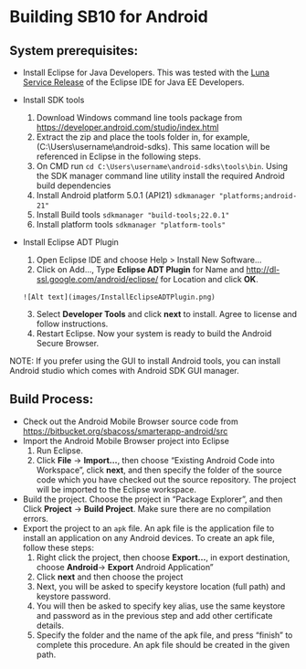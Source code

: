 # Building SB10 for Android

## System prerequisites:
  * Install Eclipse for Java Developers. This was tested with the [Luna Service Release](http://www.eclipse.org/downloads/packages/eclipse-ide-java-ee-developers/lunasr2) of the Eclipse IDE for Java EE Developers.
  * Install SDK tools
      1. Download Windows command line tools package from https://developer.android.com/studio/index.html
      2. Extract the zip and place the tools folder in, for example, (C:\Users\username\android-sdks). This same location will be referenced in Eclipse in the following steps.
      3. On CMD run `cd C:\Users\username\android-sdks\tools\bin`. Using the SDK manager command line utility install the required Android build dependencies
      4. Install Android platform 5.0.1 (API21) `sdkmanager "platforms;android-21"`
      5. Install Build tools `sdkmanager "build-tools;22.0.1"`
      6. Install platform tools `sdkmanager "platform-tools"`
  * Install Eclipse ADT Plugin
      1. Open Eclipse IDE and choose Help > Install New Software…
      2. Click on Add..., Type **Eclipse ADT Plugin** for Name and http://dl-ssl.google.com/android/eclipse/ for Location and click **OK**.

		![Alt text](images/InstallEclipseADTPlugin.png)


      3. Select **Developer Tools** and click **next** to install. Agree to license and follow instructions.
      4. Restart Eclipse. Now your system is ready to build the Android Secure Browser.

 NOTE: If you prefer using the GUI to install Android tools, you can install Android studio which comes with Android SDK GUI manager.

## Build Process:
  * Check out the Android Mobile Browser source code from https://bitbucket.org/sbacoss/smarterapp-android/src
  * Import the Android Mobile Browser project into Eclipse
      1. Run Eclipse.
      2. Click **File** -> **Import…**, then choose “Existing Android Code into Workspace”, click **next**, and then specify the folder of the source code which you have checked out the source repository. The project will be imported to the Eclipse workspace.
  * Build the project. Choose the project in “Package Explorer”, and then Click **Project** -> **Build Project**. Make sure there are no compilation errors.
  * Export the project to an `apk` file. An apk file is the application file to install an application on any Android devices. To create an apk file, follow these steps:
      1. Right click the project, then choose **Export…**, in export destination, choose **Android**-> **Export** Android Application”
      2. Click **next** and then choose the project
      3. Next, you will be asked to specify keystore location (full path) and keystore password.
      4. You will then be asked to specify key alias, use the same keystore and password as in the previous step and add other certificate details.
      5. Specify the folder and the name of the apk file, and press “finish” to complete this procedure. An apk file should be created in the given path.